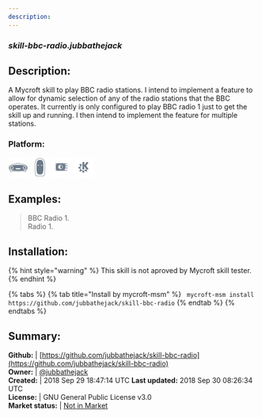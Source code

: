 ```yaml
---
description: 
---
```


### _skill-bbc-radio.jubbathejack_  
## Description:  
A Mycroft skill to play BBC radio stations. I intend to implement a feature to allow for dynamic
selection of any of the radio stations that the BBC operates. It currently is only configured
to play BBC radio 1 just to get the skill up and running. I then intend to implement the
feature for multiple stations.  
### Platform:  
 ![Mark I](../.gitbook/assets/mark-1-icon.png)  ![Mark II](../.gitbook/assets/mark-2-icon.png)  ![Picroft](../.gitbook/assets/picroft-icon.png)  ![plasmoid](../.gitbook/assets/kde.png)   
  
## Examples:  
> BBC Radio 1.  
> Radio 1.  
  
## Installation:  
{% hint style="warning" %}
This skill is not aproved by Mycroft skill tester.
{% endhint %}
    
{% tabs %}
{% tab title="Install by mycroft-msm" %}
``` mycroft-msm install https://github.com/jubbathejack/skill-bbc-radio```
{% endtab %}
  {% endtabs %}
    
## Summary:  
**Github:** | [https://github.com/jubbathejack/skill-bbc-radio](https://github.com/jubbathejack/skill-bbc-radio)  
**Owner:** | [@jubbathejack](https://github.com/jubbathejack)  
**Created:** | 2018 Sep 29 18:47:14 UTC  **Last updated:** 2018 Sep 30 08:26:34 UTC  
**License:** | GNU General Public License v3.0  
**Market status:** | [Not in Market](https://market.mycroft.ai/skill/)  
